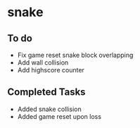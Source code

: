 # snake

## To do
- Fix game reset snake block overlapping
- Add wall collision
- Add highscore counter

## Completed Tasks
- Added snake collision
- Added game reset upon loss

